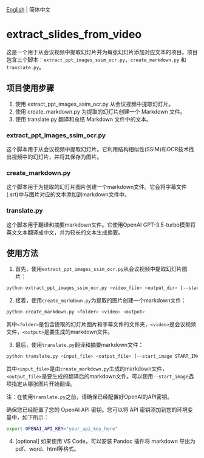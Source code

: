 [English](README.md) | 简体中文

# extract_slides_from_video
这是一个用于从会议视频中提取幻灯片并为每张幻灯片添加对应文本的项目。项目包含三个脚本：`extract_ppt_images_ssim_ocr.py`，`create_markdown.py` 和 `translate.py`。

## 项目使用步骤
1. 使用 extract_ppt_images_ssim_ocr.py 从会议视频中提取幻灯片。
2. 使用 create_markdown.py 为提取的幻灯片创建一个 Markdown 文件。
3. 使用 translate.py 翻译和总结 Markdown 文件中的文本。

### extract_ppt_images_ssim_ocr.py

这个脚本用于从会议视频中提取幻灯片。它利用结构相似性(SSIM)和OCR技术找出视频中的幻灯片，并将其保存为图片。

### create_markdown.py

这个脚本用于为提取的幻灯片图片创建一个markdown文件。它会将字幕文件(.srt)中与图片对应的文本添加到markdown文件中。

### translate.py

这个脚本用于翻译和摘要markdown文件。它使用OpenAI GPT-3.5-turbo模型将英文文本翻译成中文，并为较长的文本生成摘要。

## 使用方法

1. 首先，使用`extract_ppt_images_ssim_ocr.py`从会议视频中提取幻灯片图片：
   
```bash
python extract_ppt_images_ssim_ocr.py <video_file> <output_dir> [--start_time START_TIME] [--end_time END_TIME]
```


2. 接着，使用`create_markdown.py`为提取的图片创建一个markdown文件：

```bash
python create_markdown.py <folder> <video> <output>
```


其中`<folder>`是包含提取的幻灯片图片和字幕文件的文件夹，`<video>`是会议视频文件，`<output>`是要生成的markdown文件。

3. 最后，使用`translate.py`翻译和摘要markdown文件：

```bash
python translate.py <input_file> <output_file> [--start_image START_IMAGE]
```

其中`<input_file>`是由`create_markdown.py`生成的markdown文件，`<output_file>`是要生成的翻译后的markdown文件。可以使用`--start_image`选项指定从哪张图片开始翻译。

注：在使用`translate.py`之前，请确保已经配置好OpenAI的API密钥。

确保您已经配置了您的 OpenAI API 密钥。您可以将 API 密钥添加到您的环境变量中，如下所示：
```bash
export OPENAI_API_KEY="your_api_key_here"
```

4. [optional] 如果使用 VS Code，可以安装 Pandoc 插件将 markdown 导出为 pdf、word、html等格式。